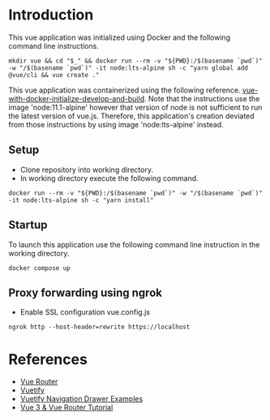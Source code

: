 # Introduction
This vue application was initialized using Docker and the following command line instructions.
```
mkdir vue && cd "$_" && docker run --rm -v "${PWD}:/$(basename `pwd`)" -w "/$(basename `pwd`)" -it node:lts-alpine sh -c "yarn global add @vue/cli && vue create ."
```
This vue application was containerized using the following reference.  [vue-with-docker-initialize-develop-and-build](https://medium.com/@jwdobken/vue-with-docker-initialize-develop-and-build-51fad21ad5e6).  Note that the instructions use the image 'node:11.1-alpine' however that version of node is not sufficient to run the latest version of vue.js.  Therefore, this application's creation deviated from those instructions by using image 'node:lts-alpine' instead.
## Setup
- Clone repository into working directory.
- In working directory execute the following command.
```
docker run --rm -v "${PWD}:/$(basename `pwd`)" -w "/$(basename `pwd`)" -it node:lts-alpine sh -c "yarn install"
```
## Startup
To launch this application use the following command line instruction in the working directory.
```
docker compose up
```

## Proxy forwarding using ngrok
- Enable SSL configuration vue.config.js
```
ngrok http --host-header=rewrite https://localhost
```

# References
- [Vue Router](https://router.vuejs.org/)
- [Vuetify](https://vuetifyjs.com/en/)
- [Vuetify Navigation Drawer Examples](https://codingbeautydev.com/blog/vuetify-navigation-drawer/)
- [Vue 3 & Vue Router Tutorial](https://www.vuemastery.com/blog/vue-router-a-tutorial-for-vue-3/)
